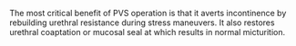 The most critical benefit of PVS operation is that it averts incontinence by rebuilding urethral resistance during stress maneuvers. It also restores urethral coaptation or mucosal seal at which results in normal micturition.